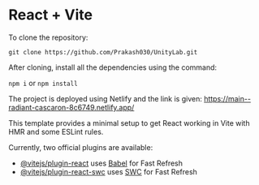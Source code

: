 # React + Vite

To clone the repository: 

`git clone https://github.com/Prakash030/UnityLab.git`

After cloning, install all the dependencies using the command: 

`npm i`
or 
`npm install`

The project is deployed using Netlify and the link is given: 
https://main--radiant-cascaron-8c6749.netlify.app/

This template provides a minimal setup to get React working in Vite with HMR and some ESLint rules.

Currently, two official plugins are available:

- [@vitejs/plugin-react](https://github.com/vitejs/vite-plugin-react/blob/main/packages/plugin-react/README.md) uses [Babel](https://babeljs.io/) for Fast Refresh
- [@vitejs/plugin-react-swc](https://github.com/vitejs/vite-plugin-react-swc) uses [SWC](https://swc.rs/) for Fast Refresh
